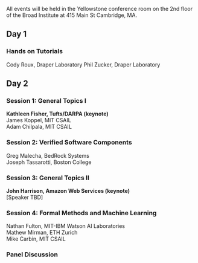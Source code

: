 All events will be held in the Yellowstone conference room on the 2nd floor of the Broad Institute at 415 Main St Cambridge, MA.

## Day 1

### Hands on Tutorials

Cody Roux, Draper Laboratory
Phil Zucker, Draper Laboratory

## Day 2

### Session 1: General Topics I
**Kathleen Fisher, Tufts/DARPA (keynote)**  
James Koppel, MIT CSAIL  
Adam Chilpala, MIT CSAIL

### Session 2: Verified Software Components
Greg Malecha, BedRock Systems  
Joseph Tassarotti, Boston College

### Session 3: General Topics II
**John Harrison, Amazon Web Services (keynote)**  
[Speaker TBD]

### Session 4: Formal Methods and Machine Learning
Nathan Fulton, MIT-IBM Watson AI Laboratories  
Mathew Mirman, ETH Zurich  
Mike Carbin, MIT CSAIL

### Panel Discussion
